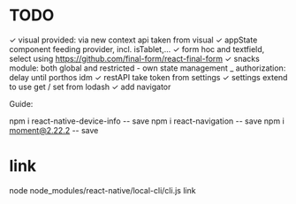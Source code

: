 # TODO

✓ visual provided: via new context api taken from visual
✓ appState component feeding provider, incl. isTablet,...
✓ form hoc and textfield, select using https://github.com/final-form/react-final-form
✓ snacks module: both global and restricted - own state management
\_ authorization: delay until porthos idm
✓ restAPI take token from settings
✓ settings extend to use get / set from lodash
✓ add navigator

Guide:

npm i react-native-device-info -- save
npm i react-navigation -- save
npm i moment@2.22.2 -- save

# link

node node_modules/react-native/local-cli/cli.js link
